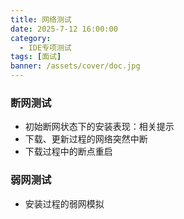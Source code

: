 ```yaml
---
title: 网络测试
date: 2025-7-12 16:00:00
category:
  - IDE专项测试
tags: [面试]
banner: /assets/cover/doc.jpg
---
```


### 断网测试
- 初始断网状态下的安装表现：相关提示
- 下载、更新过程的网络突然中断
- 下载过程中的断点重启

### 弱网测试
- 安装过程的弱网模拟